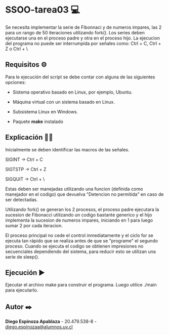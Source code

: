 # SSOO-tarea03 💻

Se necesita implementar la serie de Fibonnaci y de numeros impares, las 2 para un rango de 50 iteraciones utilizando fork(). Los series deben ejecutarse una en el proceso padre y otra en el proceso hijo.
La ejecucion del programa no puede ser interrumpida por señales como: Ctrl + C, Ctrl + Z o Ctrl + \

## Requisitos ⚙️

Para le ejecución del script se debe contar con alguna de las siguientes opciones:

* Sistema operativo basado en Linux, por ejemplo, Ubuntu.

* Máquina virtual con un sistema basado en Linux.

* Subsistema Linux en Windows.

* Paquete **make** instalado


## Explicación 👨‍🏫

Inicialmente se deben identificar las macros de las señales.

SIGINT -> Ctrl + C

SIGTSTP -> Ctrl + Z

SIGQUIT -> Ctrl + \

Estas deben ser manejadas utilizando una funcion (definida como manejador en el codigo) que devuelva "Detencion no permitida" en caso de ser detectadas.

Utilizando fork() se generan los 2 procesos, el proceso padre ejecutara la sucesion de Fibonacci utilizando un codigo bastante generico y el hijo implementa la sucesion de numeros impares, iniciando en 1 para luego sumar 2 por cada iteracion.

El proceso principal no cede el control inmediatamente y el ciclo for se ejecuta tan rápido que se realiza antes de que se "programe" el segundo proceso. Cuando se ejecuta el codigo se obtienen impresiones no secuenciales dependiendo del sistema, para reducir esto se utilizan una serie de sleep().


## Ejecución ▶

Ejecutar el archivo make para construir el programa. Luego utilice ./main para ejecutarlo.

## Autor ✒️

**Diego Espinoza Apablaza** - 20.479.538-8 - diego.espinozaa@alumnos.uv.cl
